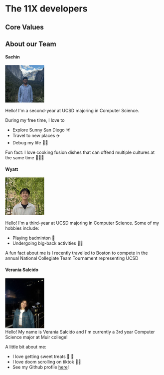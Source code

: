 # The 11X developers

## Core Values

## About our Team

#### Sachin
<img src="photos/sachin.jpg" width="125" height="120"><br>

Hello! I'm a second-year at UCSD majoring in Computer Science. 

During my free time, I love to
* Explore Sunny San Diego ☀
* Travel to new places ✈️
* Debug my life 👨‍💻

Fun fact: I love cooking fusion dishes that can offend multiple cultures at the same time 🥘👨‍🍳

#### Wyatt
<img src="photos/headshot.jpg" width="125" height="120"><br>

Hello! I'm a third-year at UCSD majoring in Computer Science. Some of my hobbies include:
* Playing badminton 🏸
* Undergoing big-back activities 🧋🍱
  
A fun fact about me is I recently travelled to Boston to compete in the annual National Collegiate Team Tournament representing UCSD


#### **Verania Salcido**
<img src="photos/optimized.jpg" width="125" height="160"><br>
Hello! My name is Verania Salcido and I'm currently a 3rd year Computer Science major at Muir college! 

A little bit about me:
- I love getting sweet treats 🍬 🍭
- I love doom scrolling on tiktok 📱🤳
-  See my Github profile [here](https://github.com/vesalcido)!